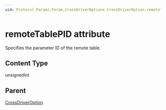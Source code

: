 ```yaml
---
uid: Protocol.Params.Param.CrossDriverOptions.CrossDriverOption-remoteTablePID
---
```


# remoteTablePID attribute

Specifies the parameter ID of the remote table.

## Content Type

unsignedInt

## Parent

[CrossDriverOption](xref:Protocol.Params.Param.CrossDriverOptions.CrossDriverOption)
